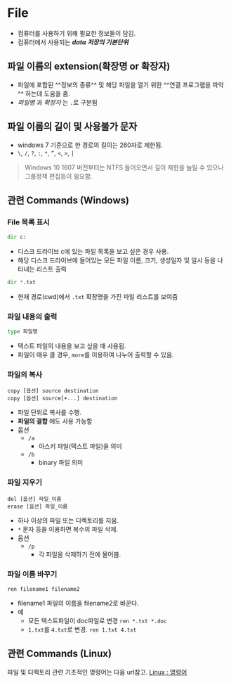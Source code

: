 # File

- 컴퓨터를 사용하기 위해 필요한 정보들이 담김.
- 컴퓨터에서 사용되는 ***data 저장의 기본단위***

## 파일 이름의 extension(확장명 or 확장자)

- 파일에 포함된 ^^정보의 종류^^ 및 해당 파일을 열기 위한 ^^연결 프로그램을 파악^^ 하는데 도움을 줌.
- *파일명* 과 *확장자* 는 `.`로 구분됨

## 파일 이름의 길이 및 사용불가 문자

- windows 7 기준으로 한 경로의 길이는 260자로 제한됨.
- `\`, `/`, `?`, `:`, `*`, `”`, `<`, `>`, `|`

> Windows 10 1607 버전부터는 NTFS 들어오면서 길이 제한을 늘릴 수 있으나 그룹정책 편집등이 필요함.

## 관련 Commands (Windows)

### File 목록 표시

```python
dir c:
```

- 디스크 드라이브 c에 있는 파일 목록을 보고 싶은 경우 사용.
- 해당 디스크 드라이브에 들어있는 모든 파일 이름, 크기, 생성일자 및 일시 등을 나타내는 리스트 출력

```python
dir *.txt
```

- 현재 경로(cwd)에서 `.txt` 확장명을 가진 파일 리스트를 보여줌

### 파일 내용의 출력

```python
type 파일명
```

- 텍스트 파일의 내용을 보고 싶을 때 사용됨.
- 파일이 매우 클 경우, `more`를 이용하여 나누어 출력할 수 있음.

### 파일의 복사

```basic
copy [옵션] source destination 
copy [옵션] source[+...] destination
```

- 파일 단위로 복사를 수행.
- **파일의 결합** 에도 사용 가능함
- 옵션
    - `/a`
        - 아스키 파일(텍스트 파일)을 의미
    - `/b`
        - binary 파일 의미
        

### 파일 지우기

```basic
del [옵션] 파일_이름
erase [옵션] 파일_이름
```

- 하나 이상의 파일 또는 디렉토리를 지움.
- `*` 문자 등을 이용하면 복수의 파일 삭제.
- 옵션
    - `/p`
        - 각 파일을 삭제하기 전에 물어봄.

### 파일 이름 바꾸기

```basic
ren filename1 filename2
```

- filename1 파일의 이름을 filename2로 바꾼다.
- 예
    - 모든 텍스트파일이 doc파일로 변경
    `ren *.txt *.doc`
    - `1.txt`를 `4.txt`로 변경.
    `ren 1.txt 4.txt`

## 관련 Commands (Linux)

파일 및 디렉토리 관련 기초적인 명령어는 다음 url참고.
[Linux : 명령어](./linux_cmds.md)
